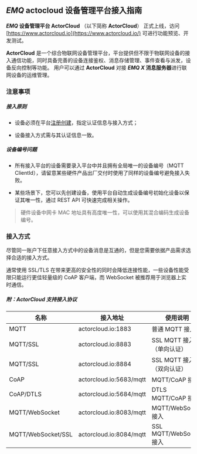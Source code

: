 *EMQ* actocloud 设备管理平台接入指南
----
***EMQ* 设备管理平台 ActorCloud** （以下简称 **ActorCloud**） 正式上线，访问 [https://www.actorcloud.io](https://www.actorcloud.io/) 可进行功能预览、开发测试。

**ActorCloud** 是一个综合物联网设备管理平台，平台提供但不限于物联网设备的接入通信功能，同时具备完善的设备连接鉴权、消息存储管理、事件查看与派发，设备反向控制等功能。 用户可以通过 **ActorCloud** 对接 ***EMQ X* 消息服务器**进行联网设备的运维管理。




### 注意事项

##### 接入原则

- 设备必须在平台[注册创建](device/device.md)，指定认证信息与接入方式；

- 设备接入方式需与其认证信息一致。


##### 设备编号问题

- 所有接入平台的设备需要录入平台中并且拥有全局唯一的设备编号（MQTT ClientId），请留意某些硬件产品出厂交付时使用了同样的设备编号避免接入失败。

- 某些场景下，您可以先创建设备，使用平台自动生成设备编号初始化设备以保证其唯一性，通过 REST API 可快速完成相关操作。

> 硬件设备中网卡 MAC 地址具有高度唯一性，可以使用其混合编码生成设备编号。




### 接入方式

尽管同一账户下任意接入方式中的设备消息是互通的，但是您需要依据产品需求选择合适的接入方式。

通常使用 SSL/TLS 在带来更高的安全性的同时会降低连接性能，一些设备性能受限只能运行更佳轻量级的 CoAP 客户端，而 WebSocket 被推荐用于浏览器上实时通信。


##### 附：**ActorCloud** 支持接入协议

| 名称  | 接入地址 | 使用说明 |
| ------- | ------- | ----|
| MQTT  | actorcloud.io:1883 | 普通 MQTT 接入 |
| MQTT/SSL  | actorcloud.io:8883 | SSL MQTT 接入（单向认证） |
| MQTT/SSL  | actorcloud.io:8884 | SSL MQTT 接入 （双向认证）|
| CoAP  | actorcloud.io:5683/mqtt | MQTT/CoAP 接入 |
| CoAP/DTLS  | actorcloud.io:5684/mqtt | DTLS MQTT/CoAP 接入 |
| MQTT/WebSocket  | actorcloud.io:8083/mqtt | MQTT/WebSocket 接入 |
| MQTT/WebSocket/SSL  | actorcloud.io:8084/mqtt | SSL MQTT/WebSocket 接入 |


